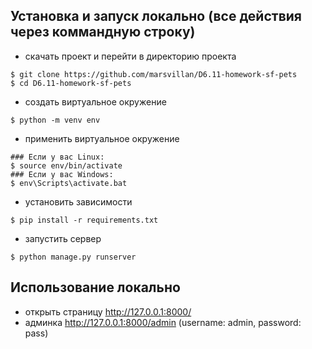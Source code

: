 ## Установка и запуск локально (все действия через коммандную строку)
  - скачать проект и перейти в директорию проекта
  ```
$ git clone https://github.com/marsvillan/D6.11-homework-sf-pets
$ cd D6.11-homework-sf-pets
```
  - создать виртуальное окружение
  ```
$ python -m venv env
```
  - применить виртуальное окружение
```
### Если у вас Linux:
$ source env/bin/activate
### Если у вас Windows:
$ env\Scripts\activate.bat
```
 - установить зависимости
  ```
$ pip install -r requirements.txt
```

  - запустить сервер
  ```
$ python manage.py runserver
```

## Использование локально
- открыть страницу http://127.0.0.1:8000/
- админка http://127.0.0.1:8000/admin (username: admin, password: pass)

